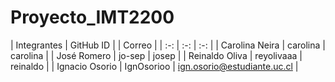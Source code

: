 # Proyecto_IMT2200
| Integrantes | GitHub ID | | Correo |
| :-: | :-: | :-: |
| Carolina Neira | carolina | carolina  |
| José Romero | jo-sep | josep |
| Reinaldo Oliva | reyolivaaa | reinaldo |
| Ignacio Osorio | IgnOsorioo | ign.osorio@estudiante.uc.cl |